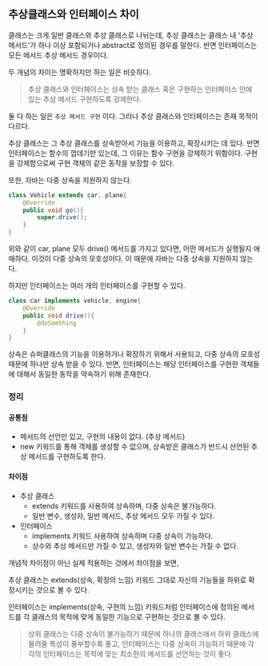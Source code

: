 ## 추상클래스와 인터페이스 차이

클래스는 크게 일반 클래스와 추상 클래스로 나뉘는데, 추상 클래스는 클래스 내 '추상 메서드'가 하나 이상 포함되거나 abstract로 정의된 경우를 말한다. 반면 인터페이스는 모든 메서드 추상 메서드 경우이다.

두 개념의 차이는 명확하지만 하는 일은 비슷하다.

> 추상 클래스와 인터페이스는 상속 받는 클래스 혹은 구현하는 인터페이스 안에 있는 추상 메서드 구현하도록 강제한다.

둘 다 하는 일은 `추상 메서드 구현` 이다. 그러나 추상 클래스와 인터페이스는 존재 목적이 다르다. 

추상 클래스는 그 추상 클래스를 상속받아서 기능을 이용하고, 확장시키는 데 있다. 반면 인터페이스는 함수의 껍데기만 있는데, 그 이유는 함수 구현을 강제하기 위함이다. 구현을 강제함으로써 구현 객체의 같은 동작을 보장할 수 있다.

또한, 자바는 다중 상속을 지원하지 않는다. 

```java
class Vehicle extends car, plane{
	@Override
	public void go(){
		super.drive();
	}
}
```

위와 같이 car, plane 모두 drive() 메서드를 가지고 있다면, 어떤 메서드가 실행될지 애매하다. 이것이 다중 상속의 모호성이다. 이 때문에 자바는 다중 상속을 지원하지 않는다.

하지만 인터페이스는 여러 개의 인터페이스를 구현할 수 있다.

```java
class car implements vehicle, engine{
	@Override
	public void drive(){
		@doSomthing
	}
}
```

상속은 슈퍼클래스의 기능을 이용하거나 확장하기 위해서 사용되고, 다중 상속의 모호성 때문에 하나만 상속 받을 수 있다. 반면, 인터페이스는 해당 인터페이스를 구현한 객체들에 대해서 동일한 동작을 약속하기 위해 존재한다.

### 정리

#### 공통점

- 메서드의 선언만 있고, 구현의 내용이 없다. (추상 메서드)
- new 키워드를 통해 객체를 생성할 수 없으며, 상속받은 클래스가 반드시 선언된 추상 메서드를 구현하도록 한다.

#### 차이점

- 추상 클래스 
	- extends 키워드를 사용하여 상속하며, 다중 상속은 불가능하다.
	- 일반 변수, 생성자, 일반 메서드, 추상 메서드 모두 가질 수 있다.
- 인터페이스
	- implements 키워드 사용하여 상속하며 다중 상속이 가능하다.
	- 상수와 추상 메서드만 가질 수 있고, 생성자와 일반 변수는 가질 수 없다.


개념적 차이점이 아닌 실제 적용하는 것에서 차이점을 보면,

추상 클래스는 extends(상속, 확장의 느낌) 키워드 그대로 자신의 기능들을 하위로 확장시키는 것으로 볼 수 있다.

인터페이스는 implements(상속, 구현의 느낌) 키워드처럼 인터페이스에 정의된 메서드를 각 클래스의 목적에 맞게 동일한 기능으로 구현하는 것으로 볼 수 있다.

> 상위 클래스는 다중 상속이 불가능하기 때문에 하나의 클래스에서 하위 클래스에 물려줄 특성이 풍부할수록 좋고, 인터페이스는 다중 상속이 가능하기 때문에 각각의 인터페이스는 목적에 맞는 최소한의 메서드를 선언하는 것이 좋다.